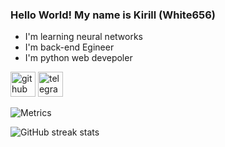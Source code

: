 


### Hello World! My name is Kirill (White656)

- I'm learning neural networks 
- I'm back-end Egineer
- I'm python web devepoler

[<img src='https://cdn.jsdelivr.net/npm/simple-icons@3.0.1/icons/github.svg' alt='github' height='40'>](https://github.com/White656) 
[<img src='https://cdn.jsdelivr.net/npm/simple-icons@3.0.1/icons/telegram.svg' alt='telegram' height='40'>](https://t.me/Go1denDawn)  

![Metrics](https://metrics.lecoq.io/White656?template=classic&config)

![GitHub streak stats](https://github-readme-streak-stats.herokuapp.com/?user=White656)
